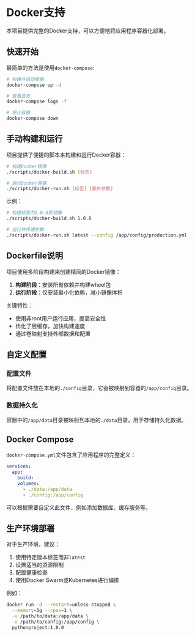 # Docker支持

本项目提供完整的Docker支持，可以方便地将应用程序容器化部署。

## 快速开始

最简单的方法是使用`docker-compose`:

```bash
# 构建并启动容器
docker-compose up -d

# 查看日志
docker-compose logs -f

# 停止容器
docker-compose down
```

## 手动构建和运行

项目提供了便捷的脚本来构建和运行Docker容器：

```bash
# 构建Docker镜像
./scripts/docker-build.sh [标签]

# 运行Docker容器
./scripts/docker-run.sh [标签] [额外参数]
```

示例：
```bash
# 构建标签为1.0.0的镜像
./scripts/docker-build.sh 1.0.0

# 运行并传递参数
./scripts/docker-run.sh latest --config /app/config/production.yml
```

## Dockerfile说明

项目使用多阶段构建来创建精简的Docker镜像：

1. **构建阶段**：安装所有依赖并构建wheel包
2. **运行阶段**：仅安装最小化依赖，减小镜像体积

关键特性：
- 使用非root用户运行应用，提高安全性
- 优化了层缓存，加快构建速度
- 通过卷映射支持外部数据和配置

## 自定义配置

### 配置文件
将配置文件放在本地的`./config`目录，它会被映射到容器的`/app/config`目录。

### 数据持久化
容器中的`/app/data`目录被映射到本地的`./data`目录，用于存储持久化数据。

## Docker Compose

`docker-compose.yml`文件包含了应用程序的完整定义：

```yaml
services:
  app:
    build: .
    volumes:
      - ./data:/app/data
      - ./config:/app/config
```

可以根据需要自定义此文件，例如添加数据库、缓存服务等。

## 生产环境部署

对于生产环境，建议：

1. 使用特定版本标签而非`latest`
2. 设置适当的资源限制
3. 配置健康检查
4. 使用Docker Swarm或Kubernetes进行编排

例如：
```bash
docker run -d --restart=unless-stopped \
  --memory=1g --cpus=1 \
  -v /path/to/data:/app/data \
  -v /path/to/config:/app/config \
  pythonproject:1.0.0
```
